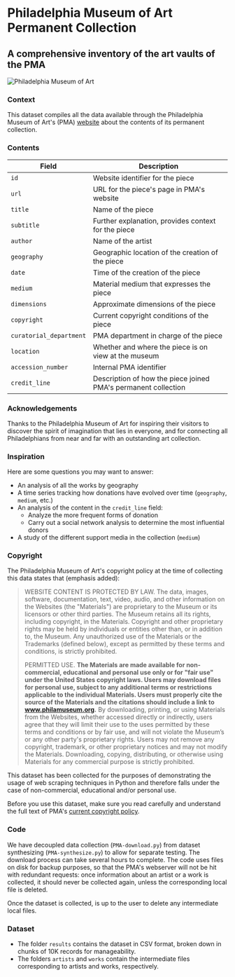 # Philadelphia Museum of Art Permanent Collection
## A comprehensive inventory of the art vaults of the PMA

![Philadelphia Museum of Art](img/PhiladelphiaMuseumOfArt.jpg)

### Context

This dataset compiles all the data available through the Philadelphia Museum of Art's (PMA) [website](https://www.philamuseum.org) about the contents of its permanent collection.

### Contents

| Field | Description |
| --- | --- |
| `id` | Website identifier for the piece |
| `url` | URL for the piece's page in PMA's website |
| `title` | Name of the piece |
| `subtitle` | Further explanation, provides context for the piece |
| `author` | Name of the artist |
| `geography` | Geographic location of the creation of the piece |
| `date` | Time of the creation of the piece |
| `medium` | Material medium that expresses the piece |
| `dimensions` | Approximate dimensions of the piece |
| `copyright` | Current copyright conditions of the piece |
| `curatorial_department` | PMA department in charge of the piece |
| `location` | Whether and where the piece is on view at the museum |
| `accession_number` | Internal PMA identifier |
| `credit_line` | Description of how the piece joined PMA's permanent collection |

### Acknowledgements

Thanks to the Philadelphia Museum of Art for inspiring their visitors to discover the spirit of imagination that lies in everyone, and for connecting all Philadelphians from near and far with an outstanding art collection.

### Inspiration

Here are some questions you may want to answer:

* An analysis of all the works by geography
* A time series tracking how donations have evolved over time (`geography`, `medium`, etc.)
* An analysis of the content in the `credit_line` field:
    * Analyze the more frequent forms of donation
    * Carry out a social network analysis to determine the most influential donors
* A study of the different support media in the collection (`medium`)


### Copyright

The Philadelphia Museum of Art's copyright policy at the time of collecting this data states that (emphasis added):

> WEBSITE CONTENT IS PROTECTED BY LAW. The data, images, software, documentation, text, video, audio, and other information on the Websites (the "Materials") are proprietary to the Museum or its licensors or other third parties. The Museum retains all its rights, including copyright, in the Materials. Copyright and other proprietary rights may be held by individuals or entities other than, or in addition to, the Museum. Any unauthorized use of the Materials or the Trademarks (defined below), except as permitted by these terms and conditions, is strictly prohibited.
> 
> PERMITTED USE. **The Materials are made available for non-commercial, educational and personal use only or for "fair use" under the United States copyright laws. Users may download files for personal use, subject to any additional terms or restrictions applicable to the individual Materials. Users must properly cite the source of the Materials and the citations should include a link to www.philamuseum.org.** By downloading, printing, or using Materials from the Websites, whether accessed directly or indirectly, users agree that they will limit their use to the uses permitted by these terms and conditions or by fair use, and will not violate the Museum’s or any other party's proprietary rights. Users may not remove any copyright, trademark, or other proprietary notices and may not modify the Materials. Downloading, copying, distributing, or otherwise using Materials for any commercial purpose is strictly prohibited.

This dataset has been collected for the purposes of demonstrating the usage of web scraping techniques in Python and therefore falls under the case of non-commercial, educational and/or personal use.

Before you use this dataset, make sure you read carefully and understand the full text of PMA's [current copyright policy](https://www.philamuseum.org/copyright.html).

### Code

We have decoupled data collection (`PMA-download.py`) from dataset synthesizing (`PMA-synthesize.py`) to allow for separate testing. The download process can take several hours to complete. The code uses files on disk for backup purposes, so that the PMA's webserver will not be hit with redundant requests: once information about an artist or a work is collected, it should never be collected again, unless the corresponding local file is deleted.

Once the dataset is collected, is up to the user to delete any intermediate local files.

### Dataset

* The folder `results` contains the dataset in CSV format, broken down in chunks of 10K records for manageability.
* The folders `artists` and `works` contain the intermediate files corresponding to artists and works, respectively.